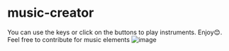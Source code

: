 # music-creator
You can use the keys or click on the buttons to play instruments. Enjoy😊. Feel free to contribute for music elements
![image](https://user-images.githubusercontent.com/84245432/231258734-01d48adc-497b-4036-b060-9449623d5672.png)
